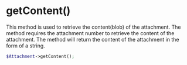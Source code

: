 # getContent()
This method is used to retrieve the content(blob) of the attachment. The method requires the attachment number to retrieve the content of the attachment. The method will return the content of the attachment in the form of a string.

```php
$Attachment->getContent();
```
